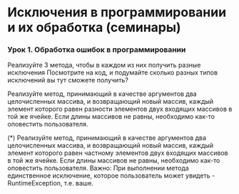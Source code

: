 # Исключения в программировании и их обработка (семинары)
### Урок 1. Обработка ошибок в программировании

Реализуйте 3 метода, чтобы в каждом из них получить разные исключения
Посмотрите на код, и подумайте сколько разных типов исключений вы тут сможете получить?

Реализуйте метод, принимающий в качестве аргументов два целочисленных массива, и возвращающий новый массив,
каждый элемент которого равен разности элементов двух входящих массивов в той же ячейке. Если длины массивов не равны,
необходимо как-то оповестить пользователя.

(*) Реализуйте метод, принимающий в качестве аргументов два целочисленных массива, и возвращающий новый массив,
каждый элемент которого равен частному элементов двух входящих массивов в той же ячейке. Если длины массивов не равны,
необходимо как-то оповестить пользователя. Важно: При выполнении метода единственное исключение,
которое пользователь может увидеть - RuntimeException, т.е. ваше.
